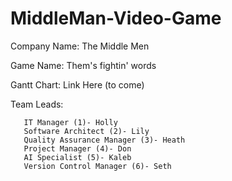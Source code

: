 # MiddleMan-Video-Game

Company Name: The Middle Men

Game Name: Them's fightin' words

Gantt Chart: Link Here (to come)

Team Leads: 

       IT Manager (1)- Holly
       Software Architect (2)- Lily
       Quality Assurance Manager (3)- Heath
       Project Manager (4)- Don
       AI Specialist (5)- Kaleb
       Version Control Manager (6)- Seth 
